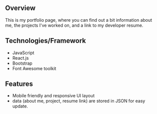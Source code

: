 ## Overview

This is my portfolio page, where you can find out a bit information about me, the projects I've worked on, and a link to my developer resume.


## Technologies/Framework
* JavaScript
* React.js
* Bootstrap
* Font Awesome toolkit


## Features
* Mobile friendly and responsive UI layout
* data (about me, project, resume link) are stored in JSON for easy update.
